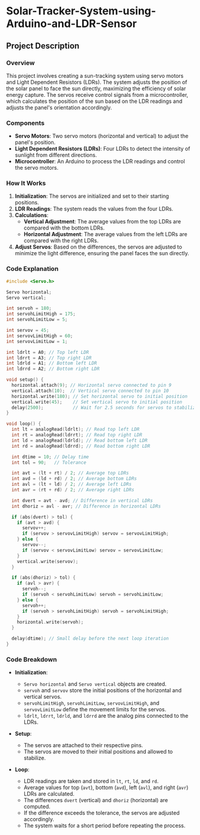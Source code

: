 # Solar-Tracker-System-using-Arduino-and-LDR-Sensor
## Project Description

### Overview
This project involves creating a sun-tracking system using servo motors and Light Dependent Resistors (LDRs). The system adjusts the position of the solar panel to face the sun directly, maximizing the efficiency of solar energy capture. The servos receive control signals from a microcontroller, which calculates the position of the sun based on the LDR readings and adjusts the panel's orientation accordingly.

### Components
- **Servo Motors**: Two servo motors (horizontal and vertical) to adjust the panel's position.
- **Light Dependent Resistors (LDRs)**: Four LDRs to detect the intensity of sunlight from different directions.
- **Microcontroller**: An Arduino to process the LDR readings and control the servo motors.

### How It Works
1. **Initialization**: The servos are initialized and set to their starting positions.
2. **LDR Readings**: The system reads the values from the four LDRs.
3. **Calculations**:
    - **Vertical Adjustment**: The average values from the top LDRs are compared with the bottom LDRs.
    - **Horizontal Adjustment**: The average values from the left LDRs are compared with the right LDRs.
4. **Adjust Servos**: Based on the differences, the servos are adjusted to minimize the light difference, ensuring the panel faces the sun directly.

### Code Explanation

```cpp
#include <Servo.h>

Servo horizontal;
Servo vertical;

int servoh = 180;
int servohLimitHigh = 175;
int servohLimitLow = 5;

int servov = 45;
int servovLimitHigh = 60;
int servovLimitLow = 1;

int ldrlt = A0; // Top left LDR
int ldrrt = A3; // Top right LDR
int ldrld = A1; // Bottom left LDR
int ldrrd = A2; // Bottom right LDR

void setup() {
  horizontal.attach(9); // Horizontal servo connected to pin 9
  vertical.attach(10);  // Vertical servo connected to pin 10
  horizontal.write(180); // Set horizontal servo to initial position
  vertical.write(45);    // Set vertical servo to initial position
  delay(2500);           // Wait for 2.5 seconds for servos to stabilize
}

void loop() {
  int lt = analogRead(ldrlt); // Read top left LDR
  int rt = analogRead(ldrrt); // Read top right LDR
  int ld = analogRead(ldrld); // Read bottom left LDR
  int rd = analogRead(ldrrd); // Read bottom right LDR

  int dtime = 10; // Delay time
  int tol = 90;   // Tolerance

  int avt = (lt + rt) / 2; // Average top LDRs
  int avd = (ld + rd) / 2; // Average bottom LDRs
  int avl = (lt + ld) / 2; // Average left LDRs
  int avr = (rt + rd) / 2; // Average right LDRs

  int dvert = avt - avd; // Difference in vertical LDRs
  int dhoriz = avl - avr; // Difference in horizontal LDRs

  if (abs(dvert) > tol) {
    if (avt > avd) {
      servov++;
      if (servov > servovLimitHigh) servov = servovLimitHigh;
    } else {
      servov--;
      if (servov < servovLimitLow) servov = servovLimitLow;
    }
    vertical.write(servov);
  }

  if (abs(dhoriz) > tol) {
    if (avl > avr) {
      servoh--;
      if (servoh < servohLimitLow) servoh = servohLimitLow;
    } else {
      servoh++;
      if (servoh > servohLimitHigh) servoh = servohLimitHigh;
    }
    horizontal.write(servoh);
  }

  delay(dtime); // Small delay before the next loop iteration
}
```

### Code Breakdown
- **Initialization**:
  - `Servo horizontal` and `Servo vertical` objects are created.
  - `servoh` and `servov` store the initial positions of the horizontal and vertical servos.
  - `servohLimitHigh`, `servohLimitLow`, `servovLimitHigh`, and `servovLimitLow` define the movement limits for the servos.
  - `ldrlt`, `ldrrt`, `ldrld`, and `ldrrd` are the analog pins connected to the LDRs.

- **Setup**:
  - The servos are attached to their respective pins.
  - The servos are moved to their initial positions and allowed to stabilize.

- **Loop**:
  - LDR readings are taken and stored in `lt`, `rt`, `ld`, and `rd`.
  - Average values for top (`avt`), bottom (`avd`), left (`avl`), and right (`avr`) LDRs are calculated.
  - The differences `dvert` (vertical) and `dhoriz` (horizontal) are computed.
  - If the difference exceeds the tolerance, the servos are adjusted accordingly.
  - The system waits for a short period before repeating the process.

